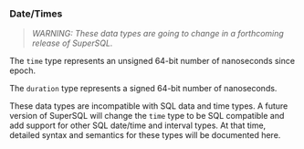 ### Date/Times

> _WARNING: These data types are going to change in a forthcoming release of SuperSQL._

The `time` type represents an unsigned 64-bit number of nanoseconds since epoch.

The `duration` type represents a signed 64-bit number of nanoseconds.

These data types are incompatible with SQL data and time types.  A future version
of SuperSQL will change the `time` type to be SQL compatible and add support for other
SQL date/time and interval types.  At that time, detailed syntax and semantics
for these types will be documented here.
